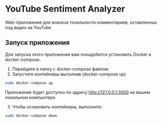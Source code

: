 # YouTube Sentiment Analyzer
Web-приложение для анализа тональности комментариев, оставленных под видео на YouTube
## Запуск приложения

Для запуска этого приложения вам понадобится установить Docker и docker-compose.

1. Перейдите в папку с docker-compose файлом
2. Запустите контейнеры выполнив (docker-compose up)
```bash
sudo docker-compose up
```
Приложение будет доступно по адресу http://127.0.0.1:3000 на вашем локальном компьютере.

3. Чтобы остановить контейнеры, выполните:
```bash
sudo docker-compose down
```